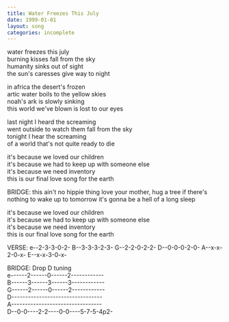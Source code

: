 ```yaml
---
title: Water Freezes This July
date: 1999-01-01
layout: song
categories: incomplete
---
```

water freezes this july  
burning kisses fall from the sky  
humanity sinks out of sight  
the sun's caresses give way to night

in africa the desert's frozen  
artic water boils to the yellow skies  
noah's ark is slowly sinking  
this world we've blown is lost to our eyes

last night I heard the screaming   
went outside to watch them fall from the sky  
tonight I hear the screaming  
of a world that's not quite ready to die  

it's because we loved our children  
it's because we had to keep up with someone else  
it's because we need inventory  
this is our final love song for the earth

<div class="chorus">BRIDGE:  
this ain't no hippie thing  
love your mother, hug a tree  
if there's nothing to wake up to tomorrow  
it's gonna be a hell of a long sleep</div>

it's because we loved our children  
it's because we had to keep up with someone else  
it's because we need inventory  
this is our final love song for the earth

<div class="chords">
VERSE:  
e--2-3-3-0-2-  
B--3-3-3-2-3-  
G--2-2-0-2-2-  
D--0-0-0-2-0-  
A--x-x-2-0-x-  
E--x-x-3-0-x-  

BRIDGE: Drop D tuning  
e------2------0------2------------  
B------3------3------3------------  
G------2------0------2------------  
D---------------------------------  
A---------------------------------  
D--0-0----2-2----0-0----5-7-5-4p2-</div>
